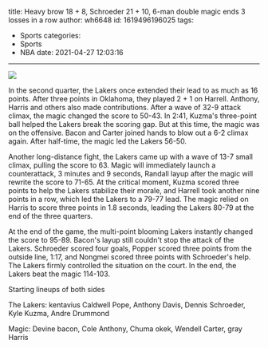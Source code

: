 title: Heavy brow 18 + 8, Schroeder 21 + 10, 6-man double magic ends 3 losses in a row
author: wh6648
id: 1619496196025
tags: 
- Sports
categories: 
- Sports
- NBA
date: 2021-04-27 12:03:16
---
![](https://p2.itc.cn/q_70/images01/20210427/fedcbc4d004c466c8e831e0d3d990220.jpeg)














In the second quarter, the Lakers once extended their lead to as much as 16 points. After three points in Oklahoma, they played 2 + 1 on Harrell. Anthony, Harris and others also made contributions. After a wave of 32-9 attack climax, the magic changed the score to 50-43. In 2:41, Kuzma's three-point ball helped the Lakers break the scoring gap. But at this time, the magic was on the offensive. Bacon and Carter joined hands to blow out a 6-2 climax again. After half-time, the magic led the Lakers 56-50.

Another long-distance fight, the Lakers came up with a wave of 13-7 small climax, pulling the score to 63. Magic will immediately launch a counterattack, 3 minutes and 9 seconds, Randall layup after the magic will rewrite the score to 71-65. At the critical moment, Kuzma scored three points to help the Lakers stabilize their morale, and Harrell took another nine points in a row, which led the Lakers to a 79-77 lead. The magic relied on Harris to score three points in 1.8 seconds, leading the Lakers 80-79 at the end of the three quarters.

At the end of the game, the multi-point blooming Lakers instantly changed the score to 95-89. Bacon's layup still couldn't stop the attack of the Lakers. Schroeder scored four goals, Popper scored three points from the outside line, 1:17, and Nongmei scored three points with Schroeder's help. The Lakers firmly controlled the situation on the court. In the end, the Lakers beat the magic 114-103.

Starting lineups of both sides

The Lakers: kentavius Caldwell Pope, Anthony Davis, Dennis Schroeder, Kyle Kuzma, Andre Drummond

Magic: Devine bacon, Cole Anthony, Chuma okek, Wendell Carter, gray Harris

